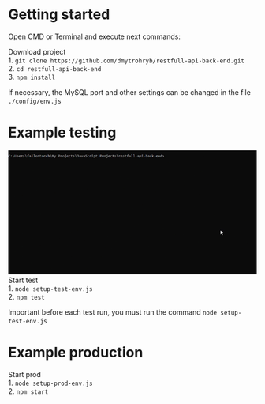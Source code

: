 # Getting started

Open CMD or Terminal and execute next commands:  

  Download project  
    1. `git clone https://github.com/dmytrohryb/restfull-api-back-end.git`  
    2. `cd restfull-api-back-end`  
    3. `npm install`  

If necessary, the MySQL port and other settings can be changed in the file `./config/env.js`

# Example testing 
![](demo.gif)  
  Start test  
    1. `node setup-test-env.js`  
    2. `npm test`
  
  Important before each test run, you must run the command `node setup-test-env.js`  
    
# Example production  
  Start prod  
    1. `node setup-prod-env.js`  
    2. `npm start`  
